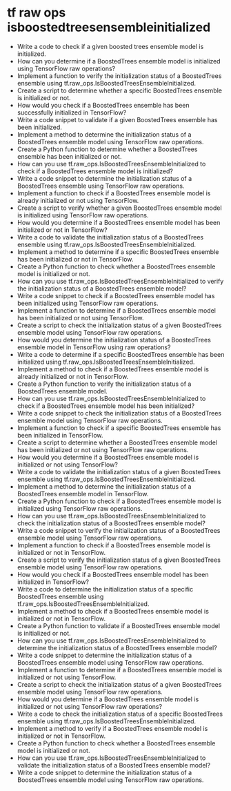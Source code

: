 # tf raw ops isboostedtreesensembleinitialized

- Write a code to check if a given boosted trees ensemble model is initialized.
- How can you determine if a BoostedTrees ensemble model is initialized using TensorFlow raw operations?
- Implement a function to verify the initialization status of a BoostedTrees ensemble using tf.raw_ops.IsBoostedTreesEnsembleInitialized.
- Create a script to determine whether a specific BoostedTrees ensemble is initialized or not.
- How would you check if a BoostedTrees ensemble has been successfully initialized in TensorFlow?
- Write a code snippet to validate if a given BoostedTrees ensemble has been initialized.
- Implement a method to determine the initialization status of a BoostedTrees ensemble model using TensorFlow raw operations.
- Create a Python function to determine whether a BoostedTrees ensemble has been initialized or not.
- How can you use tf.raw_ops.IsBoostedTreesEnsembleInitialized to check if a BoostedTrees ensemble model is initialized?
- Write a code snippet to determine the initialization status of a BoostedTrees ensemble using TensorFlow raw operations.
- Implement a function to check if a BoostedTrees ensemble model is already initialized or not using TensorFlow.
- Create a script to verify whether a given BoostedTrees ensemble model is initialized using TensorFlow raw operations.
- How would you determine if a BoostedTrees ensemble model has been initialized or not in TensorFlow?
- Write a code to validate the initialization status of a BoostedTrees ensemble using tf.raw_ops.IsBoostedTreesEnsembleInitialized.
- Implement a method to determine if a specific BoostedTrees ensemble has been initialized or not in TensorFlow.
- Create a Python function to check whether a BoostedTrees ensemble model is initialized or not.
- How can you use tf.raw_ops.IsBoostedTreesEnsembleInitialized to verify the initialization status of a BoostedTrees ensemble model?
- Write a code snippet to check if a BoostedTrees ensemble model has been initialized using TensorFlow raw operations.
- Implement a function to determine if a BoostedTrees ensemble model has been initialized or not using TensorFlow.
- Create a script to check the initialization status of a given BoostedTrees ensemble model using TensorFlow raw operations.
- How would you determine the initialization status of a BoostedTrees ensemble model in TensorFlow using raw operations?
- Write a code to determine if a specific BoostedTrees ensemble has been initialized using tf.raw_ops.IsBoostedTreesEnsembleInitialized.
- Implement a method to check if a BoostedTrees ensemble model is already initialized or not in TensorFlow.
- Create a Python function to verify the initialization status of a BoostedTrees ensemble model.
- How can you use tf.raw_ops.IsBoostedTreesEnsembleInitialized to check if a BoostedTrees ensemble model has been initialized?
- Write a code snippet to check the initialization status of a BoostedTrees ensemble model using TensorFlow raw operations.
- Implement a function to check if a specific BoostedTrees ensemble has been initialized in TensorFlow.
- Create a script to determine whether a BoostedTrees ensemble model has been initialized or not using TensorFlow raw operations.
- How would you determine if a BoostedTrees ensemble model is initialized or not using TensorFlow?
- Write a code to validate the initialization status of a given BoostedTrees ensemble using tf.raw_ops.IsBoostedTreesEnsembleInitialized.
- Implement a method to determine the initialization status of a BoostedTrees ensemble model in TensorFlow.
- Create a Python function to check if a BoostedTrees ensemble model is initialized using TensorFlow raw operations.
- How can you use tf.raw_ops.IsBoostedTreesEnsembleInitialized to check the initialization status of a BoostedTrees ensemble model?
- Write a code snippet to verify the initialization status of a BoostedTrees ensemble model using TensorFlow raw operations.
- Implement a function to check if a BoostedTrees ensemble model is initialized or not in TensorFlow.
- Create a script to verify the initialization status of a given BoostedTrees ensemble model using TensorFlow raw operations.
- How would you check if a BoostedTrees ensemble model has been initialized in TensorFlow?
- Write a code to determine the initialization status of a specific BoostedTrees ensemble using tf.raw_ops.IsBoostedTreesEnsembleInitialized.
- Implement a method to check if a BoostedTrees ensemble model is initialized or not in TensorFlow.
- Create a Python function to validate if a BoostedTrees ensemble model is initialized or not.
- How can you use tf.raw_ops.IsBoostedTreesEnsembleInitialized to determine the initialization status of a BoostedTrees ensemble model?
- Write a code snippet to determine the initialization status of a BoostedTrees ensemble model using TensorFlow raw operations.
- Implement a function to determine if a BoostedTrees ensemble model is initialized or not using TensorFlow.
- Create a script to check the initialization status of a given BoostedTrees ensemble model using TensorFlow raw operations.
- How would you determine if a BoostedTrees ensemble model is initialized or not using TensorFlow raw operations?
- Write a code to check the initialization status of a specific BoostedTrees ensemble using tf.raw_ops.IsBoostedTreesEnsembleInitialized.
- Implement a method to verify if a BoostedTrees ensemble model is initialized or not in TensorFlow.
- Create a Python function to check whether a BoostedTrees ensemble model is initialized or not.
- How can you use tf.raw_ops.IsBoostedTreesEnsembleInitialized to validate the initialization status of a BoostedTrees ensemble model?
- Write a code snippet to determine the initialization status of a BoostedTrees ensemble model using TensorFlow raw operations.